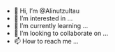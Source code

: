 - 👋 Hi, I’m @Alinutzultau
- 👀 I’m interested in ...
- 🌱 I’m currently learning ...
- 💞️ I’m looking to collaborate on ...
- 📫 How to reach me ...

<!---
Alinutzultau/Alinutzultau is a ✨ special ✨ repository because its `README.md` (this file) appears on your GitHub profile.
You can click the Preview link to take a look at your changes.
--->
